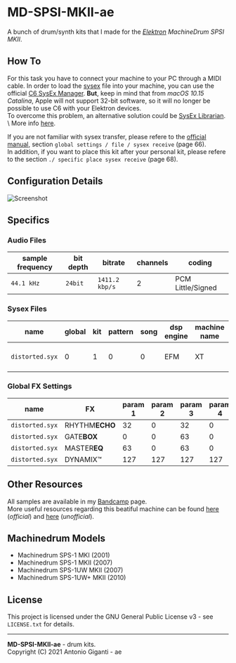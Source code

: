 # MD-SPSI-MKII-ae
A bunch of drum/synth kits that I made for the  [_Elektron_](https://www.elektron.se/) _MachineDrum SPSI MKII_.

## How To
For this task you have to connect your machine to your PC through a MIDI cable. 
In order to load the [sysex](http://midi.teragonaudio.com/tech/midispec/sysex.htm) file into your machine, you can use the official [C6 SysEx Manager](https://www.elektron.se/wp-content/uploads/2019/10/Elektron_C6_MAC_AND_WIN_1.51.zip). **But**, keep in mind that from _macOS 10.15 Catalina_, Apple will not support 32-bit software, so it will no longer be possible to use C6 with your Elektron devices. \
To overcome this problem, an alternative solution could be [SysEx Librarian](https://www.snoize.com/SysExLibrarian/). \ 
More info [here](https://www.elektronauts.com/news/486).


If you are not familiar with sysex transfer, please refere to the [official manual](https://www.elektron.se/wp-content/uploads/2016/05/machinedrum_manual_OS1.63.pdf), section `global settings / file / sysex receive` (page 66). \
In addition, if you want to place this kit after your personal kit, please refere to the section `./ specific place sysex receive` (page 68).

## Configuration Details

![Screenshot](machinedrum_top.jpeg)

<!---
<p align="center"><img src="machinedrum_top.jpeg"></p>
-->

## Specifics

### Audio Files
sample frequency | bit depth | bitrate | channels | coding
--- | --- | --- | --- | --- 
`44.1 kHz` | `24bit` | `1411.2 kbp/s` | 2 | PCM Little/Signed

### Sysex Files
name | global | kit | pattern | song | dsp engine | machine name | # machines | notes
--- | --- | --- | --- | --- | --- | --- | --- | ---
`distorted.syx` | 0 | 1 | 0 | 0 | EFM | XT | 16 | general fixed distortion

### Global FX Settings
name | FX | param 1 | param 2 | param 3 | param 4 | param 5 | param 6 | param 7 | param 8
--- | --- | --- | --- | --- | --- | --- | --- | --- | --- 
`distorted.syx` | RHYTHM**ECHO** | 32 | 0 | 32 | 0 | 0 | 127 | 0 | 72
`distorted.syx` | GATE**BOX** | 0 | 0 | 63 | 0 | 0 | 127 | 127 | 96
`distorted.syx` | MASTER**EQ** | 63 | 0 | 63 | 0 | 63 | 0 | 63 | 63
`distorted.syx` | DYNAMIX™ | 127 | 127 | 127 | 127 | 127 | 127 | 0 | 0



## Other Resources
All samples are available in my [Bandcamp](https://antonelse.bandcamp.com/) page. \
More useful resources regarding this beatiful machine can be found [here](https://www.elektron.se/support/?connection=x-machinedrum#resources) (_official_) and [here](http://tarekith.com/assets/machinedrum_tipsandtricks.htm) (_unofficial_).

## Machinedrum Models
* Machinedrum SPS-1 MKI (2001)
* Machinedrum SPS-1 MKII (2007)
* Machinedrum SPS-1UW MKII (2007)
* Machinedrum SPS-1UW+ MKII (2010)

## License
This project is licensed under the GNU General Public License v3 - see ```LICENSE.txt``` for details.

___

**MD-SPSI-MKII-ae** - drum kits.\
Copyright (C) 2021  Antonio Giganti - ae
